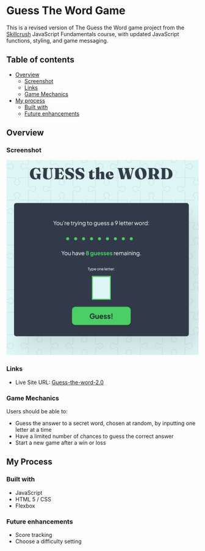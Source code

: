 # Guess The Word Game

This is a revised version of The Guess the Word game project from the [Skillcrush](https://skillcrush.com) JavaScript Fundamentals course, with updated JavaScript functions, styling, and game messaging.  

## Table of contents

- [Overview](#overview)
  - [Screenshot](#screenshot)
  - [Links](#links)
  - [Game Mechanics](#game-mechanics)
- [My process](#my-process)
  - [Built with](#built-with)
  - [Future enhancements](#future-enhancements)


## Overview

### Screenshot

![](./img/project-ss.webp)

### Links

- Live Site URL: [Guess-the-word-2.0](https://guess-the-word-2022.vercel.app/)

### Game Mechanics

Users should be able to:

- Guess the answer to a secret word, chosen at random, by inputting one letter at a time
- Have a limited number of chances to guess the correct answer
- Start a new game after a win or loss

## My Process

### Built with 

- JavaScript
- HTML 5 / CSS
- Flexbox

### Future enhancements

- Score tracking
- Choose a difficulty setting

